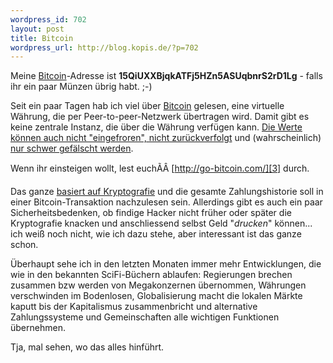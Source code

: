 ```yaml
--- 
wordpress_id: 702
layout: post
title: Bitcoin
wordpress_url: http://blog.kopis.de/?p=702
---
```

Meine [Bitcoin][0]-Adresse ist <strong>15QiUXXBjqkATFj5HZn5ASUqbnrS2rD1Lg</strong> - falls ihr ein paar Münzen übrig habt. ;-)

Seit ein paar Tagen hab ich viel über [Bitcoin][0] gelesen, eine virtuelle Währung, die per Peer-to-peer-Netzwerk übertragen wird. Damit gibt es keine zentrale Instanz, die über die Währung verfügen kann. [Die Werte können auch nicht "eingefroren", nicht zurückverfolgt][1] und (wahrscheinlich) [nur schwer gefälscht werden][2].

Wenn ihr einsteigen wollt, lest euchÃÂ [http://go-bitcoin.com/][3] durch.

Das ganze [basiert auf Kryptografie][4] und die gesamte Zahlungshistorie soll in einer Bitcoin-Transaktion nachzulesen sein. Allerdings gibt es auch ein paar Sicherheitsbedenken, ob findige Hacker nicht früher oder später die Kryptografie knacken und anschliessend selbst Geld "<em>drucken</em>" können... ich weiß noch nicht, wie ich dazu stehe, aber interessant ist das ganze schon.

Überhaupt sehe ich in den letzten Monaten immer mehr Entwicklungen, die wie in den bekannten SciFi-Büchern ablaufen: Regierungen brechen zusammen bzw werden von Megakonzernen übernommen, Währungen verschwinden im Bodenlosen, Globalisierung macht die lokalen Märkte kaputt bis der Kapitalismus zusammenbricht und alternative Zahlungssysteme und Gemeinschaften alle wichtigen Funktionen übernehmen.

Tja, mal sehen, wo das alles hinführt.

[0]: http://bitcoin.org/
[1]: http://launch.is/blog/l019-bitcoin-p2p-currency-the-most-dangerous-project-weve-ev.html
[2]: http://www.spiegel.de/netzwelt/netzpolitik/0,1518,765382,00.html
[3]: http://go-bitcoin.com/
[4]: http://bitcoin.org/bitcoin.pdf
